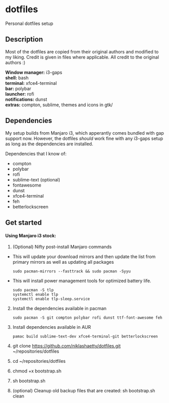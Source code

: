 # dotfiles
Personal dotfiles setup

## Description
Most of the dotfiles are copied from their original authors and modified to my liking.
Credit is given in files where applicable. All credit to the original authors :)

**Window manager:** i3-gaps  
**shell:** bash  
**terminal:** xfce4-terminal  
**bar:** polybar  
**launcher:** rofi  
**notifications:** dunst  
**extras:** compton, sublime, themes and icons in gtk/

## Dependencies  

My setup builds from Manjaro i3, which apperantly comes bundled with gap support now. However, the dotfiles *should* work fine with any i3-gaps setup as long as the dependencies are installed.

Dependencies that I know of:
* compton
* polybar
* rofi
* sublime-text (optional)
* fontawesome
* dunst
* xfce4-terminal
* feh
* betterlockscreen

## Get started

#### Using Manjaro i3 stock:

1) (Optional) Nifty post-install Manjaro commands

* This will update your download mirrors and then update the list from primary mirrors as well as updating all packages

    ```
    sudo pacman-mirrors --fasttrack && sudo pacman -Syyu
    ```

* This will install power management tools for optimized battery life.

    ```
    sudo pacman -S tlp
    systemctl enable tlp
    systemctl enable tlp-sleep.service
    ```

2) Install the dependencies available in pacman
    
    ```
    sudo pacman -S git compton polybar rofi dunst ttf-font-awesome feh
    ```

3) Install dependencies available in AUR

    ```
    pamac build sublime-text-dev xfce4-terminal-git betterlockscreen
    ```

4) git clone https://github.com/niklashaetty/dotfiles.git ~/repositories/dotfiles
5) cd ~/repositories/dotfiles
6) chmod +x bootstrap.sh
7) sh bootstrap.sh
8) (optional) Cleanup old backup files that are created: sh bootstrap.sh clean
